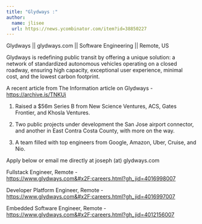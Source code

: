 ```yaml
---
title: "Glydways :"
author:
  name: jlisee
  url: https://news.ycombinator.com/item?id=38850227
---
```

Glydways || glydways.com || Software Engineering || Remote, US

Glydways is redefining public transit by offering a unique solution: a network of standardized autonomous vehicles operating on a closed roadway, ensuring high capacity, exceptional user experience, minimal cost, and the lowest carbon footprint.

A recent article from The Information article on Glydways - <a href="https:&#x2F;&#x2F;archive.is&#x2F;TNKUi" rel="nofollow">https:&#x2F;&#x2F;archive.is&#x2F;TNKUi</a>

1. Raised a $56m Series B from New Science Ventures, ACS, Gates Frontier, and  Khosla Ventures.

2. Two public projects under development the San Jose airport connector, and another in East Contra Costa County, with more on the way.

3. A team filled with top engineers from Google, Amazon, Uber, Cruise, and Nio.

Apply below or email me directly at joseph (at) glydways.com

Fullstack Engineer, Remote - <a href="https:&#x2F;&#x2F;www.glydways.com&#x2F;careers.html?gh_jid=4016998007" rel="nofollow">https:&#x2F;&#x2F;www.glydways.com&#x2F;careers.html?gh_jid=4016998007</a>

Developer Platform Engineer, Remote - <a href="https:&#x2F;&#x2F;www.glydways.com&#x2F;careers.html?gh_jid=4016997007" rel="nofollow">https:&#x2F;&#x2F;www.glydways.com&#x2F;careers.html?gh_jid=4016997007</a>

Embedded Software Engineer, Remote - <a href="https:&#x2F;&#x2F;www.glydways.com&#x2F;careers.html?gh_jid=4012156007" rel="nofollow">https:&#x2F;&#x2F;www.glydways.com&#x2F;careers.html?gh_jid=4012156007</a>
